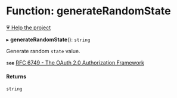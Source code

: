 # Function: generateRandomState

[💗 Help the project](https://github.com/sponsors/panva)

▸ **generateRandomState**(): `string`

Generate random `state` value.

**`see`** [RFC 6749 - The OAuth 2.0 Authorization Framework](https://www.rfc-editor.org/rfc/rfc6749.html#section-4.1.1)

#### Returns

`string`

